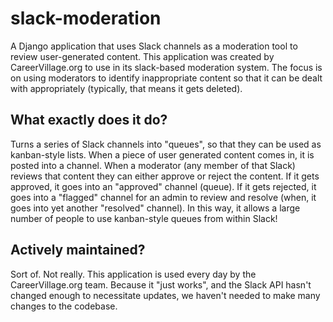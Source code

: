 # slack-moderation
A Django application that uses Slack channels as a moderation tool to review user-generated content. This application was created by CareerVillage.org to use in its slack-based moderation system. The focus is on using moderators to identify inappropriate content so that it can be dealt with appropriately (typically, that means it gets deleted).

## What exactly does it do?
Turns a series of Slack channels into "queues", so that they can be used as kanban-style lists. When a piece of user generated content comes in, it is posted into a channel. When a moderator (any member of that Slack) reviews that content they can either approve or reject the content. If it gets approved, it goes into an "approved" channel (queue).  If it gets rejected, it goes into a "flagged" channel for an admin to review and resolve (when, it goes into yet another "resolved" channel). In this way, it allows a large number of people to use kanban-style queues from within Slack!

## Actively maintained?
Sort of. Not really. This application is used every day by the CareerVillage.org team. Because it "just works", and the Slack API hasn't changed enough to necessitate updates, we haven't needed to make many changes to the codebase.
